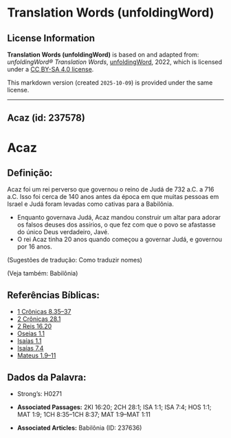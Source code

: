 # Translation Words (unfoldingWord)

## License Information

**Translation Words (unfoldingWord)** is based on and adapted from: _unfoldingWord® Translation Words_, [unfoldingWord](https://unfoldingword.org/utw), 2022, which is licensed under a [CC BY-SA 4.0 license](https://creativecommons.org/licenses/by-sa/4.0/legalcode.en).

This markdown version (created `2025-10-09`) is provided under the same license.



--------------------------------

## Acaz (id: 237578)

Acaz
====

Definição:
----------

Acaz foi um rei perverso que governou o reino de Judá de 732 a.C. a 716 a.C. Isso foi cerca de 140 anos antes da época em que muitas pessoas em Israel e Judá foram levadas como cativas para a Babilônia.

* Enquanto governava Judá, Acaz mandou construir um altar para adorar os falsos deuses dos assírios, o que fez com que o povo se afastasse do único Deus verdadeiro, Javé.
* O rei Acaz tinha 20 anos quando começou a governar Judá, e governou por 16 anos.

(Sugestões de tradução: Como traduzir nomes)

(Veja também: Babilônia)

Referências Bíblicas:
---------------------

* [1 Crônicas 8\.35–37](https://ref.ly/1Chr8:35-1Chr8:37)
* [2 Crônicas 28\.1](https://ref.ly/2Chr28:1)
* [2 Reis 16\.20](https://ref.ly/2Kgs16:20)
* [Oseias 1\.1](https://ref.ly/Hos1:1)
* [Isaías 1\.1](https://ref.ly/Isa1:1)
* [Isaías 7\.4](https://ref.ly/Isa7:4)
* [Mateus 1\.9–11](https://ref.ly/Matt1:9-Matt1:11)

Dados da Palavra:
-----------------

* Strong’s: H0271

* **Associated Passages:** 2KI 16:20; 2CH 28:1; ISA 1:1; ISA 7:4; HOS 1:1; MAT 1:9; 1CH 8:35–1CH 8:37; MAT 1:9–MAT 1:11
* **Associated Articles:** Babilônia (ID: 237636)

